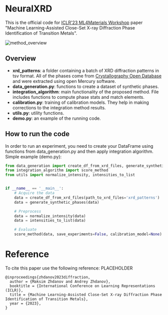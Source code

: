 # NeuralXRD
This is the official code for [ICLR'23 ML4Materials Workshop](https://www.ml4materials.com/) paper "Machine Learning-Assisted Close-Set X-ray 
Diffraction Phase Identification of Transition Metals".

![method_overview](https://user-images.githubusercontent.com/51490783/230770271-715af7bc-8bf4-4d9c-ad7b-a536940eb236.png)

## Overview
* **xrd_patterns**: a folder containing a batch of XRD diffraction patterns in tsv format. All of the phases come from [Crystallography Open Database](http://www.crystallography.net/cod/)
and were extracted using open Mercury software.
* **data_generation.py**: functions to create a dataset of synthetic phases.
* **integration_algorithm**: main functionality of the proposed method. File includes functions to compute phase stats and match elements.
* **calibration.py**: training of calibration models. They help in making corrections to the integration method results.
* **utils.py**: utility functions.
* **demo.py**: an example of the running code.

## How to run the code
In order to run an experiment, you need to create your DataFrame using functions from data_generation.py and then apply integration algorithm. 
Simple example (demo.py):
```python
from data_generation import create_df_from_xrd_files, generate_synthetic_phases
from integration_algorithm import score_method
from utils import normalize_intensity, intensities_to_list


if __name__ == '__main__':
    # Acquire the data
    data = create_df_from_xrd_files(path_to_xrd_files='xrd_patterns')
    data = generate_synthetic_phases(data)

    # Preprocess 
    data = normalize_intensity(data)
    data = intensities_to_list(data)

    # Evaluate
    score_method(data, save_experiments=False, calibration_model=None)
```

# Reference
To cite this paper use the following reference:
PLACEHOLDER
```
@inproceedings{zhdanov2023diffraction,
  author = {Maksim Zhdanov and Andrey Zhdanov},
  booktitle = {International Conference on Learning Representations (ICLR)},
  title = {Machine Learning-Assisted Close-Set X-ray Diffraction Phase Identification of Transition Metals},
  year = {2023},
}
```
